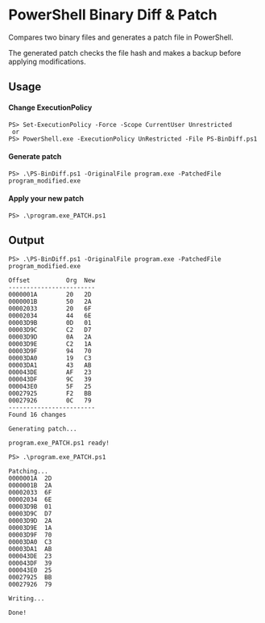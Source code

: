 # PowerShell Binary Diff & Patch

Compares two binary files and generates a patch file in PowerShell. 

The generated patch checks the file hash and makes a backup before applying modifications.

## Usage

#### Change ExecutionPolicy

```
PS> Set-ExecutionPolicy -Force -Scope CurrentUser Unrestricted
 or 
PS> PowerShell.exe -ExecutionPolicy UnRestricted -File PS-BinDiff.ps1
```

#### Generate patch

```
PS> .\PS-BinDiff.ps1 -OriginalFile program.exe -PatchedFile program_modified.exe
```

#### Apply your new patch

```
PS> .\program.exe_PATCH.ps1
```

## Output

```
PS> .\PS-BinDiff.ps1 -OriginalFile program.exe -PatchedFile program_modified.exe

Offset          Org  New
------------------------
0000001A        20   2D
0000001B        50   2A
00002033        20   6F
00002034        44   6E
00003D9B        0D   01
00003D9C        C2   D7
00003D9D        0A   2A
00003D9E        C2   1A
00003D9F        94   70
00003DA0        19   C3
00003DA1        43   AB
000043DE        AF   23
000043DF        9C   39
000043E0        5F   25
00027925        F2   BB
00027926        0C   79
------------------------
Found 16 changes

Generating patch...

program.exe_PATCH.ps1 ready!
```

```
PS> .\program.exe_PATCH.ps1

Patching...
0000001A  2D
0000001B  2A
00002033  6F
00002034  6E
00003D9B  01
00003D9C  D7
00003D9D  2A
00003D9E  1A
00003D9F  70
00003DA0  C3
00003DA1  AB
000043DE  23
000043DF  39
000043E0  25
00027925  BB
00027926  79

Writing...

Done!
```
